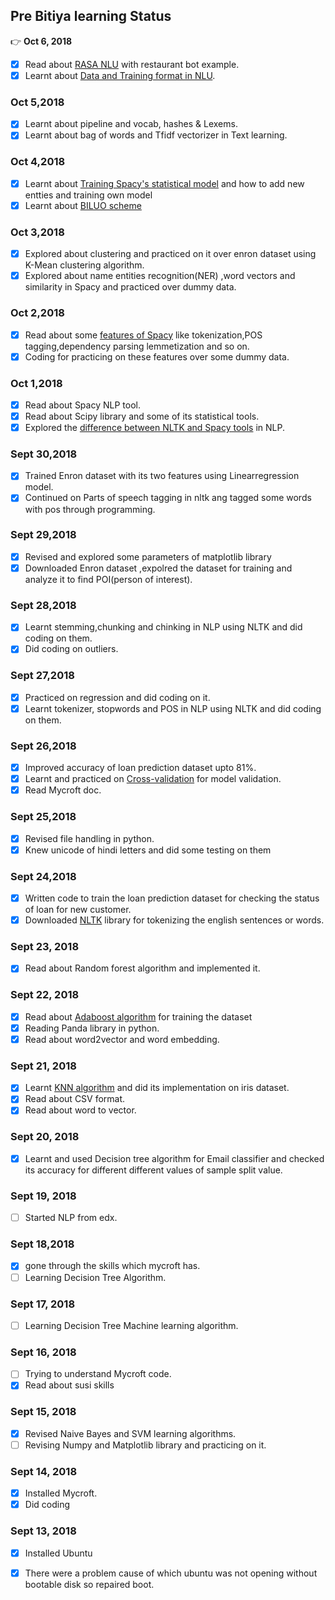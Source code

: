 ## Pre Bitiya learning Status
:point_right: **Oct 6, 2018**
* [x] Read about [RASA NLU](https://rasa.com/docs/nlu/0.12.0/tutorial/) with restaurant bot example.
* [x] Learnt about [Data and Training format in NLU](https://rasa.com/docs/nlu/0.12.0/dataformat/#section-dataformat).
### Oct 5,2018
* [x] Learnt about pipeline and vocab, hashes & Lexems.
* [x] Learnt about bag of words and Tfidf vectorizer in Text learning.
### Oct 4,2018
* [x] Learnt about [Training Spacy's statistical model](https://spacy.io/usage/training) and how to add new entties and training own model
* [x] Learnt about [BILUO scheme](https://spacy.io/usage/linguistic-features#updating-biluo)
### Oct 3,2018
* [x] Explored about clustering and practiced on it over enron dataset using K-Mean clustering algorithm.
* [x] Explored about name entities recognition(NER) ,word vectors and similarity in Spacy and practiced over dummy data.
### Oct 2,2018
* [x] Read about some [features of Spacy](https://spacy.io/usage/spacy-101) like tokenization,POS tagging,dependency parsing lemmetization and so on.
* [x] Coding for practicing on these features over some dummy data.
### Oct 1,2018
* [x] Read about Spacy NLP tool.
* [x] Read about Scipy library and some of its statistical tools.
* [x] Explored the [difference between NLTK and Spacy tools](https://spacy.io/usage/facts-figures) in NLP.
### Sept 30,2018
* [x] Trained Enron dataset with its two features using Linearregression model.
* [x] Continued on Parts of speech tagging in nltk ang tagged some words with pos through programming.
### Sept 29,2018
* [x] Revised and explored some parameters of matplotlib library 
* [x] Downloaded Enron dataset ,expolred the dataset for training and analyze it to find POI(person of interest).
### Sept 28,2018
* [x] Learnt stemming,chunking and chinking in NLP using NLTK and did coding on them.
* [x] Did coding on outliers.
### Sept 27,2018
* [x] Practiced on regression and did coding on it.
* [x] Learnt tokenizer, stopwords and POS in NLP using NLTK and did coding on them.
### Sept 26,2018
* [x] Improved accuracy of loan prediction dataset upto 81%.
* [x] Learnt and practiced on [Cross-validation](http://scikit-learn.org/stable/modules/cross_validation.html) for model validation.
* [x] Read Mycroft doc.
### Sept 25,2018
* [x] Revised file handling in python.
* [x] Knew unicode of hindi letters and did some testing on them
### Sept 24,2018
* [x] Written code to train the loan prediction dataset for checking the status of loan for new customer.
* [x] Downloaded [NLTK](https://pythonprogramming.net/tokenizing-words-sentences-nltk-tutorial/) library for tokenizing the english sentences or words.
### Sept 23, 2018
* [x] Read about Random forest algorithm and implemented it.
### Sept 22, 2018
* [x] Read about [Adaboost algorithm](https://machinelearningmastery.com/boosting-and-adaboost-for-machine-learning/) for training the dataset
* [x] Reading Panda library in python.
* [x] Read about word2vector and word embedding.
### Sept 21, 2018
* [x] Learnt [KNN algorithm](https://machinelearningmastery.com/tutorial-to-implement-k-nearest-neighbors-in-python-from-scratch/) and did its implementation on iris dataset.
* [x] Read about CSV format.
* [x] Read about word to vector.
### Sept 20, 2018
* [x] Learnt and used Decision tree algorithm for Email classifier and checked its accuracy for different different values of sample split value.
### Sept 19, 2018
* [ ] Started NLP from edx.
### Sept 18,2018
* [x] gone through the skills which mycroft has.
* [ ] Learning Decision Tree Algorithm. 
### Sept 17, 2018
* [ ] Learning Decision Tree Machine learning algorithm.
### Sept 16, 2018
* [ ] Trying to understand Mycroft code.
* [x] Read about susi skills
### Sept 15, 2018
* [x] Revised Naive Bayes and SVM learning algorithms.
* [ ] Revising Numpy and Matplotlib library and practicing on it.
### Sept 14, 2018
* [x] Installed Mycroft.
* [x] Did coding
### Sept 13, 2018
* [x] Installed Ubuntu
* [x] There were a problem cause of which ubuntu was not opening without bootable disk so repaired boot.




